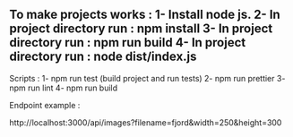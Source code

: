 To make projects works :
1- Install node js.
2- In project directory run : npm install
3- In project directory run : npm run build
4- In project directory run : node dist/index.js
-------------------------
Scripts :
1- npm run test (build project and run tests)
2- npm run prettier
3- npm run lint
4- npm run build

Endpoint example : 

http://localhost:3000/api/images?filename=fjord&width=250&height=300
